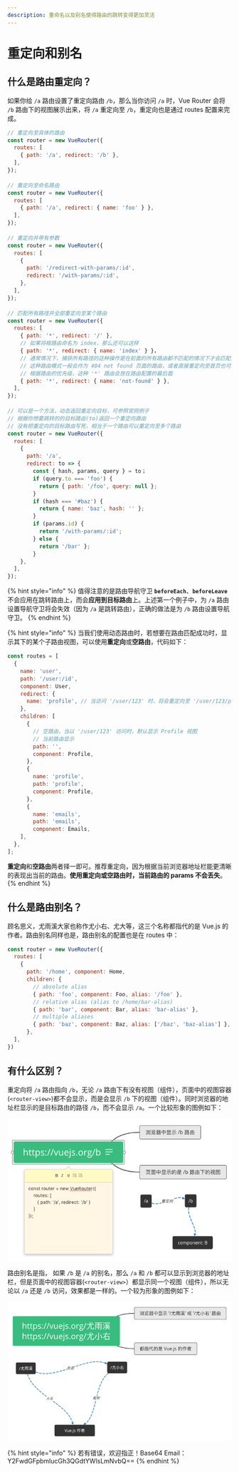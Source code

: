 ```yaml
---
description: 重命名以及别名使得路由的跳转变得更加灵活
---
```


# 重定向和别名

## 什么是路由重定向？

如果你给 `/a` 路由设置了重定向路由 `/b`，那么当你访问 `/a` 时，Vue Router 会将 `/b` 路由下的视图展示出来，将 `/a` 重定向至 `/b`，重定向也是通过 routes 配置来完成。

```javascript
// 重定向至具体的路由
const router = new VueRouter({
  routes: [
    { path: '/a', redirect: '/b' },
  ],
});

// 重定向至命名路由
const router = new VueRouter({
  routes: [
    { path: '/a', redirect: { name: 'foo' } },
  ],
});

// 重定向并带有参数
const router = new VueRouter({
  routes: [
    { 
      path: '/redirect-with-params/:id', 
      redirect: '/with-params/:id',
    },
  ],
});

// 匹配所有路径并全部重定向至某个路由
const router = new VueRouter({
  routes: [
    { path: '*', redirect: '/' },
    // 如果将根路由命名为 index，那么还可以这样
    { path: '*', redirect: { name: 'index' } }，
    // 通常情况下，捕获所有路径的这种操作是在前面的所有路由都不匹配的情况下才会匹配到
    // 这种路由模式一般会作为 404 not found 页面的路由，或者直接重定向至首页也可以
    // 根据路由的优先级，这种 '*' 路由会放在路由配置的最后面
    { path: '*', redirect: { name: 'not-found' } },
  ],
});

// 可以是一个方法，动态返回重定向目标，可参照官网例子
// 根据你想要跳转的的目标路由(to)返回一个重定向路由
// 没有把重定向的目标路由写死，相当于一个路由可以重定向至多个路由
const router = new VueRouter({
  routes: [
    {
      path: '/a', 
      redirect: to => {
        const { hash, params, query } = to；
        if (query.to === 'foo') {
          return { path: '/foo', query: null };
        } 
        if (hash === '#baz') { 
          return { name: 'baz', hash: '' };
        }
        if (params.id) { 
          return '/with-params/:id';
        } else { 
          return '/bar' };
        }
    },
  ],
});
```

{% hint style="info" %}
值得注意的是路由导航守卫 **`beforeEach`**、**`beforeLeave`** 不会应用在跳转路由上，而会**应用到目标路由**上。上述第一个例子中，为 `/a` 路由设置导航守卫将会失效（因为 `/a` 是跳转路由），正确的做法是为 `/b` 路由设置导航守卫。
{% endhint %}

{% hint style="info" %}
当我们使用动态路由时，若想要在路由匹配成功时，显示其下的某个子路由视图，可以使用**重定向**或**空路由**，代码如下：

```javascript
const routes = [
  {
    name: 'user',
    path: '/user:/id',
    component: User,
    redirect: {
      name: 'profile', // 当访问 '/user/123' 时，将会重定向至 '/user/123/profile'，显示 Profile 视图
    },
    children: [
      {
        // 空路由，当以 '/user/123' 访问时，默认显示 Profile 视图
        // 当前路由显示
        path: '',
        component: Profile,
      },
      {
        name: 'profile',
        path: 'profile',
        component: Profile,
      },
      {
        name: 'emails',
        path: 'emails',
        component: Emails,
    ],
  },
];
```

**重定向**和**空路由**两者择一即可。推荐重定向，因为根据当前浏览器地址栏能更清晰的表现出当前的路由。**使用重定向或空路由时，当前路由的 params 不会丢失**。
{% endhint %}

## 什么是路由别名？

顾名思义，尤雨溪大家也称作尤小右、尤大等，这三个名称都指代的是 Vue.js 的作者。路由别名同样也是，路由别名的配置也是在 routes 中：

```javascript
const router = new VueRouter({
  routes: [
    {
      path: '/home', component: Home,
      children: {
        // absolute alias 
        { path: 'foo', component: Foo, alias: '/foo' },
        // relative alias (alias to /home/bar-alias) 
        { path: 'bar', component: Bar, alias: 'bar-alias' },
        // multiple aliases
        { path: 'baz', component: Baz, alias: ['/baz', 'baz-alias'] },
      },
  ],
})
```

## 有什么区别？

重定向将 `/a` 路由指向 `/b`，无论 `/a` 路由下有没有视图（组件），页面中的视图容器\(`<router-view>`\)都不会显示，而是会显示 `/b` 下的视图（组件）。同时浏览器的地址栏显示的是目标路由的路径 `/b`，而不会显示 `/a`。一个比较形象的图例如下：

![&#x8DEF;&#x7531;&#x91CD;&#x5B9A;&#x5411;](.gitbook/assets/zhong-ding-xiang.png)

路由别名是指， 如果 `/b` 是 `/a` 的别名，那么 `/a` 和 `/b` 都可以显示到浏览器的地址栏，但是页面中的视图容器\(`<router-view>`）都显示同一个视图（组件），所以无论以 `/a` 还是 `/b` 访问，效果都是一样的。一个较为形象的图例如下：

![&#x8DEF;&#x7531;&#x522B;&#x540D;](.gitbook/assets/bie-ming.png)

{% hint style="info" %}
若有错误，欢迎指正！Base64 Email：Y2FwdGFpbmlucGh3QGdtYWlsLmNvbQ==
{% endhint %}

